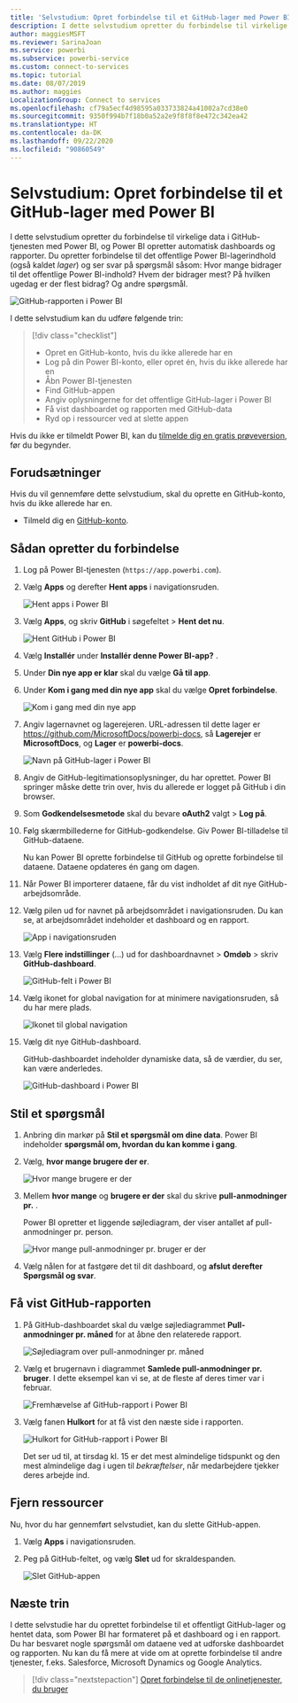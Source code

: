 ```yaml
---
title: 'Selvstudium: Opret forbindelse til et GitHub-lager med Power BI'
description: I dette selvstudium opretter du forbindelse til virkelige data i GitHub-tjenesten med Power BI, og Power BI opretter automatisk dashboards og rapporter.
author: maggiesMSFT
ms.reviewer: SarinaJoan
ms.service: powerbi
ms.subservice: powerbi-service
ms.custom: connect-to-services
ms.topic: tutorial
ms.date: 08/07/2019
ms.author: maggies
LocalizationGroup: Connect to services
ms.openlocfilehash: cf79a5ecf4d98595a033733824a41002a7cd38e0
ms.sourcegitcommit: 9350f994b7f18b0a52a2e9f8f8f8e472c342ea42
ms.translationtype: HT
ms.contentlocale: da-DK
ms.lasthandoff: 09/22/2020
ms.locfileid: "90860549"
---
```

# <a name="tutorial-connect-to-a-github-repo-with-power-bi"></a>Selvstudium: Opret forbindelse til et GitHub-lager med Power BI
I dette selvstudium opretter du forbindelse til virkelige data i GitHub-tjenesten med Power BI, og Power BI opretter automatisk dashboards og rapporter. Du opretter forbindelse til det offentlige Power BI-lagerindhold (også kaldet *lager*) og ser svar på spørgsmål såsom: Hvor mange bidrager til det offentlige Power BI-indhold? Hvem der bidrager mest? På hvilken ugedag er der flest bidrag? Og andre spørgsmål. 

![GitHub-rapporten i Power BI](media/service-tutorial-connect-to-github/power-bi-github-app-tutorial-punch-card.png)

I dette selvstudium kan du udføre følgende trin:

> [!div class="checklist"]
> * Opret en GitHub-konto, hvis du ikke allerede har en 
> * Log på din Power BI-konto, eller opret én, hvis du ikke allerede har en
> * Åbn Power BI-tjenesten
> * Find GitHub-appen
> * Angiv oplysningerne for det offentlige GitHub-lager i Power BI
> * Få vist dashboardet og rapporten med GitHub-data
> * Ryd op i ressourcer ved at slette appen

Hvis du ikke er tilmeldt Power BI, kan du [tilmelde dig en gratis prøveversion](https://app.powerbi.com/signupredirect?pbi_source=web), før du begynder.

## <a name="prerequisites"></a>Forudsætninger

Hvis du vil gennemføre dette selvstudium, skal du oprette en GitHub-konto, hvis du ikke allerede har en. 

- Tilmeld dig en [GitHub-konto](/contribute/get-started-setup-github).


## <a name="how-to-connect"></a>Sådan opretter du forbindelse
1. Log på Power BI-tjenesten (`https://app.powerbi.com`). 
2. Vælg **Apps** og derefter **Hent apps** i navigationsruden.
   
   ![Hent apps i Power BI](media/service-tutorial-connect-to-github/power-bi-github-app-tutorial.png) 

3. Vælg **Apps**, og skriv **GitHub** i søgefeltet > **Hent det nu**.
   
   ![Hent GitHub i Power BI](media/service-tutorial-connect-to-github/power-bi-github-app-tutorial-app-source.png) 

4. Vælg **Installér** under **Installér denne Power BI-app?** .
5. Under **Din nye app er klar** skal du vælge **Gå til app**.
6. Under **Kom i gang med din nye app** skal du vælge **Opret forbindelse**.

    ![Kom i gang med din nye app](media/service-tutorial-connect-to-github/power-bi-new-app-connect-get-started.png)

7. Angiv lagernavnet og lagerejeren. URL-adressen til dette lager er https://github.com/MicrosoftDocs/powerbi-docs, så **Lagerejer** er **MicrosoftDocs**, og **Lager** er **powerbi-docs**. 
   
    ![Navn på GitHub-lager i Power BI](media/service-tutorial-connect-to-github/power-bi-github-app-tutorial-connect.png)

5. Angiv de GitHub-legitimationsoplysninger, du har oprettet. Power BI springer måske dette trin over, hvis du allerede er logget på GitHub i din browser. 

6. Som **Godkendelsesmetode** skal du bevare **oAuth2** valgt \> **Log på**.

7. Følg skærmbillederne for GitHub-godkendelse. Giv Power BI-tilladelse til GitHub-dataene.
   
   Nu kan Power BI oprette forbindelse til GitHub og oprette forbindelse til dataene.  Dataene opdateres én gang om dagen.

8. Når Power BI importerer dataene, får du vist indholdet af dit nye GitHub-arbejdsområde. 
9. Vælg pilen ud for navnet på arbejdsområdet i navigationsruden. Du kan se, at arbejdsområdet indeholder et dashboard og en rapport. 

    ![App i navigationsruden](media/service-tutorial-connect-to-github/power-bi-github-app-tutorial-left-nav-expanded.png)

10. Vælg **Flere indstillinger** (...) ud for dashboardnavnet > **Omdøb** > skriv **GitHub-dashboard**.
 
    ![GitHub-felt i Power BI](media/service-tutorial-connect-to-github/power-bi-github-app-tutorial-left-nav.png) 

8. Vælg ikonet for global navigation for at minimere navigationsruden, så du har mere plads.

    ![Ikonet til global navigation](media/service-tutorial-connect-to-github/power-bi-global-navigation-icon.png)

10. Vælg dit nye GitHub-dashboard.
    
    GitHub-dashboardet indeholder dynamiske data, så de værdier, du ser, kan være anderledes.

    ![GitHub-dashboard i Power BI](media/service-tutorial-connect-to-github/power-bi-github-app-tutorial-new-dashboard.png)

    

## <a name="ask-a-question"></a>Stil et spørgsmål

1. Anbring din markør på **Stil et spørgsmål om dine data**. Power BI indeholder **spørgsmål om, hvordan du kan komme i gang**. 

1. Vælg, **hvor mange brugere der er**.
 
    ![Hvor mange brugere er der](media/service-tutorial-connect-to-github/power-bi-github-app-tutorial-qna-how-many-users.png)

13. Mellem **hvor mange** og **brugere er der** skal du skrive **pull-anmodninger pr.** . 

     Power BI opretter et liggende søjlediagram, der viser antallet af pull-anmodninger pr. person.

    ![Hvor mange pull-anmodninger pr. bruger er der](media/service-tutorial-connect-to-github/power-bi-github-app-tutorial-qna-how-many-prs.png)


13. Vælg nålen for at fastgøre det til dit dashboard, og **afslut derefter Spørgsmål og svar**.

## <a name="view-the-github-report"></a>Få vist GitHub-rapporten 

1. På GitHub-dashboardet skal du vælge søjlediagrammet **Pull-anmodninger pr. måned** for at åbne den relaterede rapport.

    ![Søjlediagram over pull-anmodninger pr. måned](media/service-tutorial-connect-to-github/power-bi-github-app-tutorial-column-chart.png)

2. Vælg et brugernavn i diagrammet **Samlede pull-anmodninger pr. bruger**. I dette eksempel kan vi se, at de fleste af deres timer var i februar.

    ![Fremhævelse af GitHub-rapport i Power BI](media/service-tutorial-connect-to-github/power-bi-github-app-tutorial-cross-filter-total-prs.png)

3. Vælg fanen **Hulkort** for at få vist den næste side i rapporten. 
 
    ![Hulkort for GitHub-rapport i Power BI](media/service-tutorial-connect-to-github/power-bi-github-app-tutorial-tues-3pm.png)

    Det ser ud til, at tirsdag kl. 15 er det mest almindelige tidspunkt og den mest almindelige dag i ugen til *bekræftelser*, når medarbejdere tjekker deres arbejde ind.

## <a name="clean-up-resources"></a>Fjern ressourcer

Nu, hvor du har gennemført selvstudiet, kan du slette GitHub-appen. 

1. Vælg **Apps** i navigationsruden.
2. Peg på GitHub-feltet, og vælg **Slet** ud for skraldespanden.

    ![Slet GitHub-appen](media/service-tutorial-connect-to-github/power-bi-github-app-tutorial-delete.png)

## <a name="next-steps"></a>Næste trin

I dette selvstudie har du oprettet forbindelse til et offentligt GitHub-lager og hentet data, som Power BI har formateret på et dashboard og i en rapport. Du har besvaret nogle spørgsmål om dataene ved at udforske dashboardet og rapporten. Nu kan du få mere at vide om at oprette forbindelse til andre tjenester, f.eks. Salesforce, Microsoft Dynamics og Google Analytics. 
 
> [!div class="nextstepaction"]
> [Opret forbindelse til de onlinetjenester, du bruger](service-connect-to-services.md)